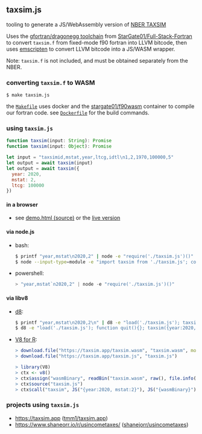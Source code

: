 ## taxsim.js

tooling to generate a JS/WebAssembly version of [NBER TAXSIM](http://taxsim.nber.org)

Uses the [gfortran/dragonegg toolchain](https://chrz.de/2020/04/21/fortran-in-the-browser/) from [StarGate01/Full-Stack-Fortran](https://github.com/StarGate01/Full-Stack-Fortran) to convert `taxsim.f` from fixed-mode f90 fortran into LLVM bitcode, then uses [emscripten](https://emscripten.org) to convert LLVM bitcode into a JS/WASM wrapper.

Note: `taxsim.f` is not included, and must be obtained separately from the NBER.

### converting `taxsim.f` to WASM

```
$ make taxsim.js
```

the [`Makefile`](Makefile) uses docker and the [stargate01/f90wasm](https://hub.docker.com/r/stargate01/f90wasm) container to compile our fortran code. see [`Dockerfile`](Dockerfile) for the build commands.

### using `taxsim.js`

```typescript
function taxsim(input: String): Promise
function taxsim(input: Object): Promise
```

```js
let input = "taxsimid,mstat,year,ltcg,idtl\n1,2,1970,100000,5"
let output = await taxsim(input)
let output = await taxsim({
  year: 2020,
  mstat: 2,
  ltcg: 100000
})
```

#### in a browser

- see [demo.html (source)](demo.html) or the [live version](https://taxsim.nber.org/taxsim35/demo.html)

#### via node.js

- bash:

  ```bash
  $ printf "year,mstat\n2020,2" | node -e "require('./taxsim.js')()"
  $ node --input-type=module -e "import taxsim from './taxsim.js'; console.log(await taxsim({year:2020,mstat:2}))"
  ```

- powershell:

  ```powershell
  > "year,mstat`n2020,2" | node -e "require('./taxsim.js')()"
  ```

#### via libv8

- [d8](https://v8.dev/docs/d8):

  ```bash
  $ printf "year,mstat\n2020,2\n" | d8 -e "load('./taxsim.js'); taxsim()"
  $ d8 -e "load('./taxsim.js'); function quit(){}; taxsim({year:2020,mstat:2}).then(console.log).catch(console.log)"
  ```

- [V8 for R](https://cran.r-project.org/web/packages/V8/index.html):

  ```r
  > download.file("https://taxsim.app/taxsim.wasm", "taxsim.wasm", mode="wb")
  > download.file("https://taxsim.app/taxsim.js", "taxsim.js")

  > library(V8)
  > ctx <- v8()
  > ctx$assign("wasmBinary", readBin("taxsim.wasm", raw(), file.info("taxsim.wasm")$size))
  > ctx$source("taxsim.js")
  > ctx$call("taxsim", JS("{year:2020, mstat:2}"), JS("{wasmBinary}"), await=TRUE)
  ```

### projects using `taxsim.js`

- https://taxsim.app ([tmm1/taxsim.app](https://github.com/tmm1/taxsim.app))
- https://www.shaneorr.io/r/usincometaxes/ ([shanejorr/usincometaxes](https://github.com/shanejorr/usincometaxes))
